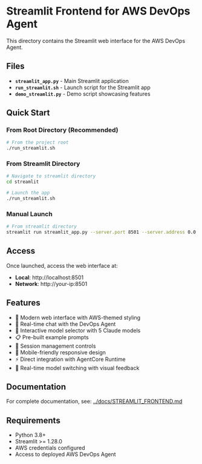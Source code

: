 # Streamlit Frontend for AWS DevOps Agent

This directory contains the Streamlit web interface for the AWS DevOps Agent.

## Files

- **`streamlit_app.py`** - Main Streamlit application
- **`run_streamlit.sh`** - Launch script for the Streamlit app
- **`demo_streamlit.py`** - Demo script showcasing features

## Quick Start

### From Root Directory (Recommended)
```bash
# From the project root
./run_streamlit.sh
```

### From Streamlit Directory
```bash
# Navigate to streamlit directory
cd streamlit

# Launch the app
./run_streamlit.sh
```

### Manual Launch
```bash
# From streamlit directory
streamlit run streamlit_app.py --server.port 8501 --server.address 0.0.0.0
```

## Access

Once launched, access the web interface at:
- **Local**: http://localhost:8501
- **Network**: http://your-ip:8501

## Features

- 🎨 Modern web interface with AWS-themed styling
- 💬 Real-time chat with the DevOps Agent
- 🤖 Interactive model selector with 5 Claude models
- 📋 Pre-built example prompts
- 🔄 Session management controls
- 📱 Mobile-friendly responsive design
- ⚡ Direct integration with AgentCore Runtime
- 🔧 Real-time model switching with visual feedback

## Documentation

For complete documentation, see: [../docs/STREAMLIT_FRONTEND.md](../docs/STREAMLIT_FRONTEND.md)

## Requirements

- Python 3.8+
- Streamlit >= 1.28.0
- AWS credentials configured
- Access to deployed AWS DevOps Agent